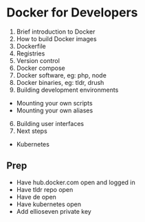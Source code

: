 # Docker for Developers

1. Brief introduction to Docker
2. How to build Docker images
  1. Dockerfile
  2. Registries
  2. Version control
  3. Docker compose
3. Docker software, eg: php, node
4. Docker binaries, eg: tldr, drush
5. Building development environments
  - Mounting your own scripts
  - Mounting your own aliases
6. Building user interfaces
7. Next steps
  - Kubernetes

## Prep

- Have hub.docker.com open and logged in
- Have tldr repo open
- Have de open
- Have kubernetes open
- Add ellioseven private key
